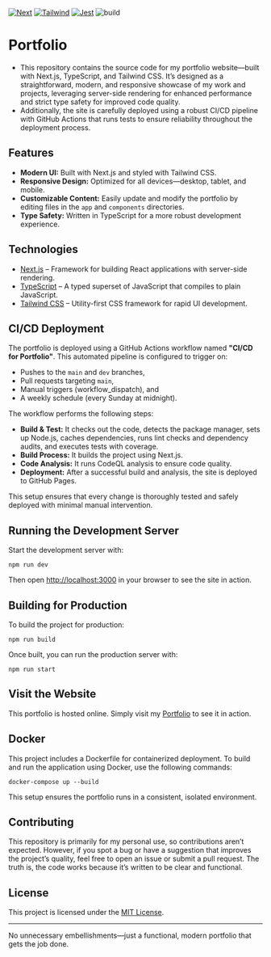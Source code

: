 [![Next][Next.js]][Next-url] [![Tailwind][Tailwind]][Tailwind-url] [![Jest][Jest.js]][Jest-url] ![build]


# Portfolio

* This repository contains the source code for my portfolio website—built with Next.js, TypeScript, and Tailwind CSS. It’s designed as a straightforward, modern, and responsive showcase of my work and projects, leveraging server-side rendering for enhanced performance and strict type safety for improved code quality. 
* Additionally, the site is carefully deployed using a robust CI/CD pipeline with GitHub Actions that runs tests to ensure reliability throughout the deployment process.


## Features

- **Modern UI:** Built with Next.js and styled with Tailwind CSS.
- **Responsive Design:** Optimized for all devices—desktop, tablet, and mobile.
- **Customizable Content:** Easily update and modify the portfolio by editing files in the `app` and `components` directories.
- **Type Safety:** Written in TypeScript for a more robust development experience.

## Technologies

- [Next.js](https://nextjs.org/) – Framework for building React applications with server-side rendering.
- [TypeScript](https://www.typescriptlang.org/) – A typed superset of JavaScript that compiles to plain JavaScript.
- [Tailwind CSS](https://tailwindcss.com/) – Utility-first CSS framework for rapid UI development.

## CI/CD Deployment

The portfolio is deployed using a GitHub Actions workflow named **"CI/CD for Portfolio"**. This automated pipeline is configured to trigger on:
- Pushes to the `main` and `dev` branches,
- Pull requests targeting `main`,
- Manual triggers (workflow_dispatch), and
- A weekly schedule (every Sunday at midnight).

The workflow performs the following steps:
- **Build & Test:** It checks out the code, detects the package manager, sets up Node.js, caches dependencies, runs lint checks and dependency audits, and executes tests with coverage.
- **Build Process:** It builds the project using Next.js.
- **Code Analysis:** It runs CodeQL analysis to ensure code quality.
- **Deployment:** After a successful build and analysis, the site is deployed to GitHub Pages.

This setup ensures that every change is thoroughly tested and safely deployed with minimal manual intervention.

## Running the Development Server

Start the development server with:

```
npm run dev
```

Then open [http://localhost:3000](http://localhost:3000) in your browser to see the site in action.

## Building for Production

To build the project for production:

```
npm run build
```

Once built, you can run the production server with:

```
npm run start
```

## Visit the Website

This portfolio is hosted online. Simply visit my [Portfolio](https://acharlas.github.io/portfolio/) to see it in action.

## Docker

This project includes a Dockerfile for containerized deployment. To build and run the application using Docker, use the following commands:

```
docker-compose up --build
```

This setup ensures the portfolio runs in a consistent, isolated environment.

## Contributing

This repository is primarily for my personal use, so contributions aren’t expected. However, if you spot a bug or have a suggestion that improves the project’s quality, feel free to open an issue or submit a pull request. The truth is, the code works because it’s written to be clear and functional.

## License

This project is licensed under the [MIT License](LICENSE).

---

No unnecessary embellishments—just a functional, modern portfolio that gets the job done.


[Tailwind]: https://img.shields.io/badge/Tailwind_CSS-grey?style=for-the-badge&logo=tailwind-css&logoColor=38B2AC
[Tailwind-url]: https://tailwindcss.com/
[Next.js]: https://img.shields.io/badge/next.js-000000?style=for-the-badge&logo=nextdotjs&logoColor=white
[Next-url]: https://nextjs.org/t
[Jest.js]: https://img.shields.io/badge/Jest-323330?style=for-the-badge&logo=Jest&logoColor=white
[jest-url]: https://jestjs.io/
[build]: https://img.shields.io/github/actions/workflow/status/acharlas/portfolio/deploy.yml

